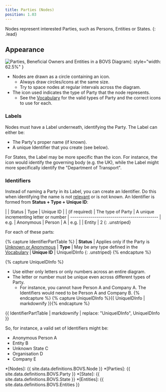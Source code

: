 ```yaml
---
title: Parties (Nodes)
position: 1.03
---
```


Nodes represent interested Parties, such as Persons, Entities or States.
{: .lead}


## Appearance

![Parties, Beneficial Owners and Entities in a BOVS Diagram](/visualisation/diagrams/bovs-core-parties.png){: style="width: 62.5%" }

* Nodes are drawn as a circle containing an icon.
  * Always draw circles/icons at the same size.
  * Try to space nodes at regular intervals across the diagram.
* The icon used indicates the type of Party that the node represents.
  * See the [Vocabulary](/visualisation/core/vocabulary) for the valid types of Party and the correct icons to use for each.


### Labels

Nodes must have a Label underneath, identifying the Party. The Label can either be:

* The Party's proper name (if known).
* A unique Identifier that you create (see below).

For States, the Label may be more specific than the icon. For instance, the icon would identify the governing body (e.g. the UK), while the Label might more specifically identify the "Department of Transport".


### Identifiers

Instead of naming a Party in its Label, you can create an Identifier. Do this when identifying the name is not [relevant](/visualisation/core/relevance) or is not known. An Identifier is formed from **Status + Type + Unique ID**:

|      | Status         | Type               | Unique ID
|      | (if required)  | The type of Party  | A unique incrementing letter or number
| --------------------------------------------
| e.g. | Anonymous      | Person             | A
| e.g. |                | Entity             | 2
{: .unstriped}

For each of these parts:

{% capture IdentifierPartTable %}
| **Status**      | Applies only if the Party is [Unknown or Anonymous](/visualisation/core/unknowns)
| **Type**        | May be any type defined in the [Vocabulary](/visualisation/core/vocabulary)
| **Unique ID**   | UniqueIDInfo
{: .unstriped}
{% endcapture %}

{% capture UniqueIDInfo %}
* Use either only letters or only numbers across an entire diagram.
* The letter or number must be unique even across different types of Party.
  * For instance, you cannot have Person A and Company A. The Identifiers would need to be Person A and Company B.
{% endcapture %}
{% capture UniqueIDInfo %}{{ UniqueIDInfo | markdownify }}{% endcapture %}

{{ IdentifierPartTable | markdownify
  | replace: "UniqueIDInfo", UniqueIDInfo
}}

So, for instance, a valid set of Identifiers might be:

* Anonymous Person A
* Entity B
* Unknown State C
* Organisation D
* Company E


*[Nodes]: {{ site.data.definitions.BOVS.Node }}
*[Parties]: {{ site.data.definitions.BOVS.Party }}
*[State]: {{ site.data.definitions.BOVS.State }}
*[Entities]: {{ site.data.definitions.BOVS.Entities }}